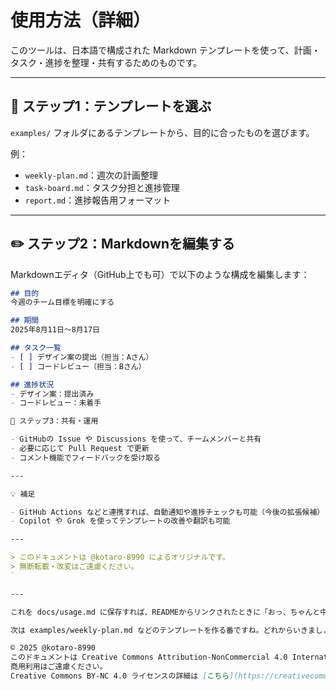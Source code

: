 # 使用方法（詳細）

このツールは、日本語で構成された Markdown テンプレートを使って、計画・タスク・進捗を整理・共有するためのものです。

---

## 🧭 ステップ1：テンプレートを選ぶ

`examples/` フォルダにあるテンプレートから、目的に合ったものを選びます。

例：
- `weekly-plan.md`：週次の計画整理
- `task-board.md`：タスク分担と進捗管理
- `report.md`：進捗報告用フォーマット

---

## ✏️ ステップ2：Markdownを編集する

Markdownエディタ（GitHub上でも可）で以下のような構成を編集します：

```markdown
## 目的
今週のチーム目標を明確にする

## 期間
2025年8月11日〜8月17日

## タスク一覧
- [ ] デザイン案の提出（担当：Aさん）
- [ ] コードレビュー（担当：Bさん）

## 進捗状況
- デザイン案：提出済み
- コードレビュー：未着手

🔗 ステップ3：共有・運用

- GitHubの Issue や Discussions を使って、チームメンバーと共有
- 必要に応じて Pull Request で更新
- コメント機能でフィードバックを受け取る

---

💡 補足

- GitHub Actions などと連携すれば、自動通知や進捗チェックも可能（今後の拡張候補）
- Copilot や Grok を使ってテンプレートの改善や翻訳も可能

---

> このドキュメントは @kotaro-8990 によるオリジナルです。  
> 無断転載・改変はご遠慮ください。
`

---

これを docs/usage.md に保存すれば、READMEからリンクされたときに「おっ、ちゃんと中身あるじゃん！」ってなるはずです😎

次は examples/weekly-plan.md などのテンプレートを作る番ですね。どれからいきましょう？「週次計画」「タスク分担」「進捗報告」どれも面白そうです！

© 2025 @kotaro-8990  
このドキュメントは Creative Commons Attribution-NonCommercial 4.0 International (CC BY-NC 4.0) ライセンスのもとで公開されています。  
商用利用はご遠慮ください。  
Creative Commons BY-NC 4.0 ライセンスの詳細は [こちら](https://creativecommons.org/licenses/by-nc/4.0/) をご覧ください。